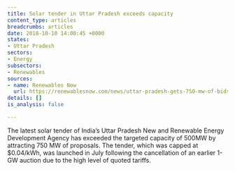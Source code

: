 ```yaml
---
title: Solar tender in Uttar Pradesh exceeds capacity
content_type: articles
breadcrumbs: articles
date: 2018-10-10 14:00:45 +0000
states:
- Uttar Pradesh
sectors:
- Energy
subsectors:
- Renewables
sources:
- name: Renewables Now
  url: https://renewablesnow.com/news/uttar-pradesh-gets-750-mw-of-bids-in-oversubscribed-solar-tender-report-627567/
details: []
is_analysis: false

---
```

The latest solar tender of India’s Uttar Pradesh New and Renewable Energy Development Agency has exceeded the targeted capacity of 500MW by attracting 750 MW of proposals. The tender, which was capped at $0.04/kWh, was launched in July following the cancellation of an earlier 1-GW auction due to the high level of quoted tariffs.
